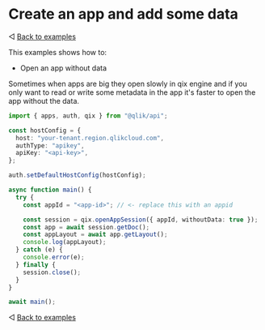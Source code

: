 # Create an app and add some data

◁ [Back to examples](../examples.md)

This examples shows how to:

- Open an app without data

Sometimes when apps are big they open slowly in qix engine and if you only want to read or write some metadata in the app it's faster to open the app without the data.

```ts
import { apps, auth, qix } from "@qlik/api";

const hostConfig = {
  host: "your-tenant.region.qlikcloud.com",
  authType: "apikey",
  apiKey: "<api-key>",
};

auth.setDefaultHostConfig(hostConfig);

async function main() {
  try {
    const appId = "<app-id>"; // <- replace this with an appid

    const session = qix.openAppSession({ appId, withoutData: true });
    const app = await session.getDoc();
    const appLayout = await app.getLayout();
    console.log(appLayout);
  } catch (e) {
    console.error(e);
  } finally {
    session.close();
  }
}

await main();
```

◁ [Back to examples](../examples.md)
